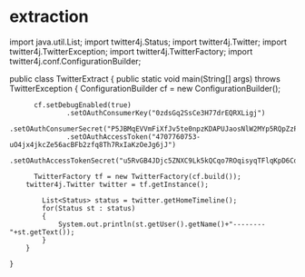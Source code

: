 # extraction
import java.util.List;
import twitter4j.Status;
import twitter4j.Twitter;
import twitter4j.TwitterException;
import twitter4j.TwitterFactory;
import twitter4j.conf.ConfigurationBuilder;


    
public class TwitterExtract {
	public static void main(String[] args) throws TwitterException {
	      ConfigurationBuilder cf = new ConfigurationBuilder();
	      
	      cf.setDebugEnabled(true)
	              .setOAuthConsumerKey("0zdsGq2SsCe3H77drEQRXLigj")
	              .setOAuthConsumerSecret("P5JBMqEVVmFiXfJv5te0npzKDAPUJaosNlW2MYp5RQpZzPR6PC")
	              .setOAuthAccessToken("4707760753-uO4jx4jkcZe56acBFb2zfq8Th7RxIaKzOeJg6jJ")
	              .setOAuthAccessTokenSecret("u5RvGB4JDjc5ZNXC9Lk5kQCqo7ROqisyqTFlqKpD6CdpX");
	      
	      TwitterFactory tf = new TwitterFactory(cf.build());
	    twitter4j.Twitter twitter = tf.getInstance();
	      
	        List<Status> status = twitter.getHomeTimeline();
	        for(Status st : status)
	        {
	            System.out.println(st.getUser().getName()+"--------"+st.getText());
	        }
	    }
	    
	}

